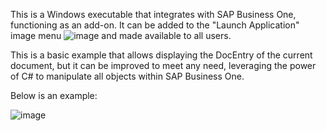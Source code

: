 This is a Windows executable that integrates with SAP Business One, functioning as an add-on. 
It can be added to the "Launch Application" image menu ![image](https://github.com/user-attachments/assets/80ad1af1-bf46-44d4-98f4-f3bb74e8e616) and made available to all users.

This is a basic example that allows displaying the DocEntry of the current document, but it can be improved to meet any need, leveraging the power of C# to manipulate all objects within SAP Business One.

Below is an example:

![image](https://github.com/user-attachments/assets/2878cea8-ad12-406c-b791-b5de5845a186)





